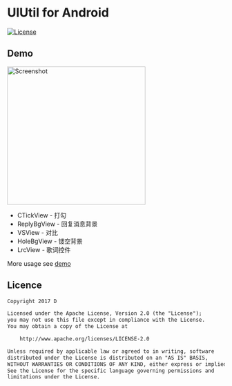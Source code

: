 # UIUtil for Android

[![License](https://img.shields.io/badge/license-Apache%202-green.svg)](https://www.apache.org/licenses/LICENSE-2.0)

## Demo
<p>
   <img src="https://github.com/Dsiner/UIUtil/blob/master/screenshot/screenshot.gif" width="320" alt="Screenshot"/>
</p>

* CTickView - 打勾
* ReplyBgView - 回复消息背景
* VSView - 对比
* HoleBgView - 镂空背景
* LrcView - 歌词控件

More usage see [demo](app/src/main/java/com/d/uiutil/MainActivity.java)

## Licence

```txt
Copyright 2017 D

Licensed under the Apache License, Version 2.0 (the "License");
you may not use this file except in compliance with the License.
You may obtain a copy of the License at

    http://www.apache.org/licenses/LICENSE-2.0

Unless required by applicable law or agreed to in writing, software
distributed under the License is distributed on an "AS IS" BASIS,
WITHOUT WARRANTIES OR CONDITIONS OF ANY KIND, either express or implied.
See the License for the specific language governing permissions and
limitations under the License.
```
